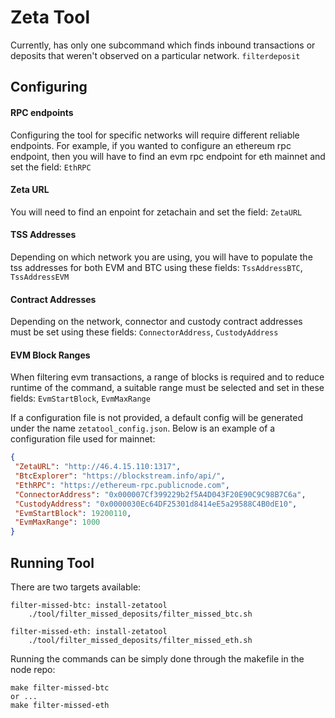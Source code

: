 # Zeta Tool

Currently, has only one subcommand which finds inbound transactions or deposits that weren't observed on a particular
network. `filterdeposit`

## Configuring 

#### RPC endpoints
Configuring the tool for specific networks will require different reliable endpoints. For example, if you wanted to 
configure an ethereum rpc endpoint, then you will have to find an evm rpc endpoint for eth mainnet and set the field: 
`EthRPC`

#### Zeta URL
You will need to find an enpoint for zetachain and set the field: `ZetaURL`

#### TSS Addresses
Depending on which network you are using, you will have to populate the tss addresses for both EVM and BTC using these
fields: `TssAddressBTC`, `TssAddressEVM`

#### Contract Addresses
Depending on the network, connector and custody contract addresses must be set using these fields: `ConnectorAddress`,
`CustodyAddress`

#### EVM Block Ranges
When filtering evm transactions, a range of blocks is required and to reduce runtime of the command, a suitable range
must be selected and set in these fields: `EvmStartBlock`, `EvmMaxRange`

If a configuration file is not provided, a default config will be generated under the name 
`zetatool_config.json`. Below is an example of a configuration file used for mainnet: 

```json
{
 "ZetaURL": "http://46.4.15.110:1317",
 "BtcExplorer": "https://blockstream.info/api/",
 "EthRPC": "https://ethereum-rpc.publicnode.com",
 "ConnectorAddress": "0x000007Cf399229b2f5A4D043F20E90C9C98B7C6a",
 "CustodyAddress": "0x0000030Ec64DF25301d8414eE5a29588C4B0dE10",
 "EvmStartBlock": 19200110,
 "EvmMaxRange": 1000
}
```

## Running Tool

There are two targets available:

```
filter-missed-btc: install-zetatool
	./tool/filter_missed_deposits/filter_missed_btc.sh

filter-missed-eth: install-zetatool
	./tool/filter_missed_deposits/filter_missed_eth.sh
```

Running the commands can be simply done through the makefile in the node repo:

```
make filter-missed-btc
or ...
make filter-missed-eth
```